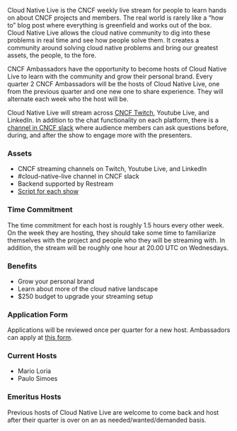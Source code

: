 Cloud Native Live is the CNCF weekly live stream for people to learn hands on about CNCF projects and members. The real world is rarely like a “how to” blog post where everything is greenfield and works out of the box. Cloud Native Live allows the cloud native community to dig into these problems in real time and see how people solve them. It creates a community around solving cloud native problems and bring our greatest assets, the people, to the fore.

CNCF Ambassadors have the opportunity to become hosts of Cloud Native Live to learn with the community and grow their personal brand. Every quarter 2 CNCF Ambassadors will be the hosts of Cloud Native Live, one from the previous quarter and one new one to share experience. They will alternate each week who the host will be.

Cloud Native Live will stream across [CNCF Twitch](https://www.twitch.tv/cloudnativefdn), Youtube Live, and LinkedIn. In addition to the chat functionality on each platform, there is a [channel in CNCF slack](https://cloud-native.slack.com/archives/C01QS32H170) where audience members can ask questions before, during, and after the show to engage more with the presenters.

### Assets
* CNCF streaming channels on Twitch, Youtube Live, and LinkedIn
* #cloud-native-live channel in CNCF slack
* Backend supported by Restream
* [Script for each show](https://docs.google.com/document/d/1LzbNJBam80gckn4bkwk4497pFb9VROJBqwp4QfjS_gg/edit)

### Time Commitment
The time commitment for each host is roughly 1.5 hours every other week. On the week they are hosting, they should take some time to familiarize themselves with the project and people who they will be streaming with. In addition, the stream will be roughly one hour at 20.00 UTC on Wednesdays.

### Benefits
* Grow your personal brand
* Learn about more of the cloud native landscape
* $250 budget to upgrade your streaming setup

### Application Form
Applications will be reviewed once per quarter for a new host. Ambassadors can apply at [this form](https://forms.gle/rEXitqBMdDmg7XZ68).

### Current Hosts
* Mario Loria
* Paulo Simoes

### Emeritus Hosts
Previous hosts of Cloud Native Live are welcome to come back and host after their quarter is over on an as needed/wanted/demanded basis.

